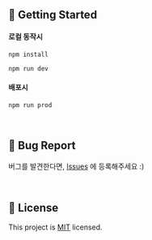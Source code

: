 ## 🚀 Getting Started

#### 로컬 동작시

```
npm install
```

```
npm run dev
```

#### 배포시
```
npm run prod
```

<br>

## 🐞 Bug Report

버그를 발견한다면, [Issues](https://github.com/woowacourse/react-subway) 에 등록해주세요 :)

<br>

## 📝 License

This project is [MIT](https://github.com/woowacourse/react-subway/blob/main/LICENSE) licensed.
